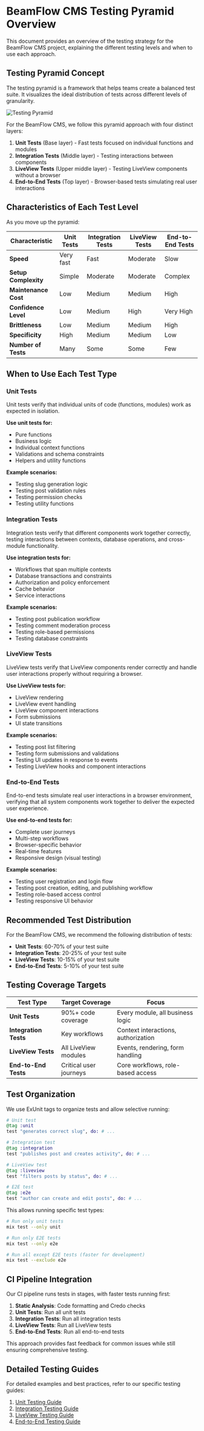 # BeamFlow CMS Testing Pyramid Overview

This document provides an overview of the testing strategy for the BeamFlow CMS project, explaining the different testing levels and when to use each approach.

## Testing Pyramid Concept

The testing pyramid is a framework that helps teams create a balanced test suite. It visualizes the ideal distribution of tests across different levels of granularity.

![Testing Pyramid](https://martinfowler.com/articles/practical-test-pyramid/testPyramid.png)

For the BeamFlow CMS, we follow this pyramid approach with four distinct layers:

1. **Unit Tests** (Base layer) - Fast tests focused on individual functions and modules
2. **Integration Tests** (Middle layer) - Testing interactions between components
3. **LiveView Tests** (Upper middle layer) - Testing LiveView components without a browser
4. **End-to-End Tests** (Top layer) - Browser-based tests simulating real user interactions

## Characteristics of Each Test Level

As you move up the pyramid:

| Characteristic | Unit Tests | Integration Tests | LiveView Tests | End-to-End Tests |
|----------------|------------|-------------------|----------------|------------------|
| **Speed** | Very fast | Fast | Moderate | Slow |
| **Setup Complexity** | Simple | Moderate | Moderate | Complex |
| **Maintenance Cost** | Low | Medium | Medium | High |
| **Confidence Level** | Low | Medium | High | Very High |
| **Brittleness** | Low | Medium | Medium | High |
| **Specificity** | High | Medium | Medium | Low |
| **Number of Tests** | Many | Some | Some | Few |

## When to Use Each Test Type

### Unit Tests

Unit tests verify that individual units of code (functions, modules) work as expected in isolation.

**Use unit tests for:**
- Pure functions
- Business logic
- Individual context functions
- Validations and schema constraints
- Helpers and utility functions

**Example scenarios:**
- Testing slug generation logic
- Testing post validation rules
- Testing permission checks
- Testing utility functions

### Integration Tests

Integration tests verify that different components work together correctly, testing interactions between contexts, database operations, and cross-module functionality.

**Use integration tests for:**
- Workflows that span multiple contexts
- Database transactions and constraints
- Authorization and policy enforcement
- Cache behavior
- Service interactions

**Example scenarios:**
- Testing post publication workflow
- Testing comment moderation process
- Testing role-based permissions
- Testing database constraints

### LiveView Tests

LiveView tests verify that LiveView components render correctly and handle user interactions properly without requiring a browser.

**Use LiveView tests for:**
- LiveView rendering
- LiveView event handling
- LiveView component interactions
- Form submissions
- UI state transitions

**Example scenarios:**
- Testing post list filtering
- Testing form submissions and validations
- Testing UI updates in response to events
- Testing LiveView hooks and component interactions

### End-to-End Tests

End-to-end tests simulate real user interactions in a browser environment, verifying that all system components work together to deliver the expected user experience.

**Use end-to-end tests for:**
- Complete user journeys
- Multi-step workflows
- Browser-specific behavior
- Real-time features
- Responsive design (visual testing)

**Example scenarios:**
- Testing user registration and login flow
- Testing post creation, editing, and publishing workflow
- Testing role-based access control
- Testing responsive UI behavior

## Recommended Test Distribution

For the BeamFlow CMS, we recommend the following distribution of tests:

- **Unit Tests**: 60-70% of your test suite
- **Integration Tests**: 20-25% of your test suite
- **LiveView Tests**: 10-15% of your test suite
- **End-to-End Tests**: 5-10% of your test suite

## Testing Coverage Targets

| Test Type | Target Coverage | Focus |
|-----------|----------------|-------|
| **Unit Tests** | 90%+ code coverage | Every module, all business logic |
| **Integration Tests** | Key workflows | Context interactions, authorization |
| **LiveView Tests** | All LiveView modules | Events, rendering, form handling |
| **End-to-End Tests** | Critical user journeys | Core workflows, role-based access |

## Test Organization

We use ExUnit tags to organize tests and allow selective running:

```elixir
# Unit test
@tag :unit
test "generates correct slug", do: # ...

# Integration test
@tag :integration
test "publishes post and creates activity", do: # ...

# LiveView test
@tag :liveview
test "filters posts by status", do: # ...

# E2E test
@tag :e2e
test "author can create and edit posts", do: # ...
```

This allows running specific test types:

```bash
# Run only unit tests
mix test --only unit

# Run only E2E tests
mix test --only e2e

# Run all except E2E tests (faster for development)
mix test --exclude e2e
```

## CI Pipeline Integration

Our CI pipeline runs tests in stages, with faster tests running first:

1. **Static Analysis**: Code formatting and Credo checks
2. **Unit Tests**: Run all unit tests
3. **Integration Tests**: Run all integration tests
4. **LiveView Tests**: Run all LiveView tests 
5. **End-to-End Tests**: Run all end-to-end tests

This approach provides fast feedback for common issues while still ensuring comprehensive testing.

## Detailed Testing Guides

For detailed examples and best practices, refer to our specific testing guides:

1. [Unit Testing Guide](unit-testing-guide.md)
2. [Integration Testing Guide](integration-testing-guide.md)
3. [LiveView Testing Guide](liveview-testing-guide.md)
4. [End-to-End Testing Guide](e2e-testing-guide.md)